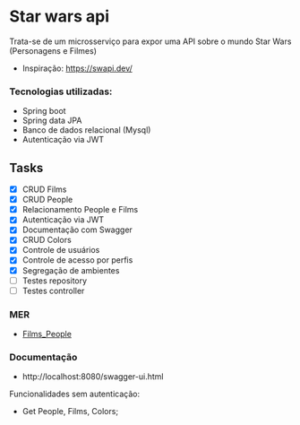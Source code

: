 # Star wars api
Trata-se de um microsserviço para expor uma API sobre o mundo Star Wars (Personagens e Filmes) 
- Inspiração: https://swapi.dev/


### Tecnologias utilizadas:
* Spring boot
* Spring data JPA
* Banco de dados relacional (Mysql)
* Autenticação via JWT

## Tasks

 - [X] CRUD Films
 - [X] CRUD People
 - [X] Relacionamento People e Films 
 - [X] Autenticação via JWT
 - [X] Documentação com Swagger 
 - [X] CRUD Colors
 - [X] Controle de usuários
 - [X] Controle de acesso por perfis
 - [X] Segregação de ambientes
 - [ ] Testes repository
 - [ ] Testes controller

### MER

 - [Films_People](https://raw.githubusercontent.com/Vini9-9/star-wars-api/master/MER/Films_People.png)

### Documentação

* http://localhost:8080/swagger-ui.html

Funcionalidades sem autenticação:

* Get People, Films, Colors;
